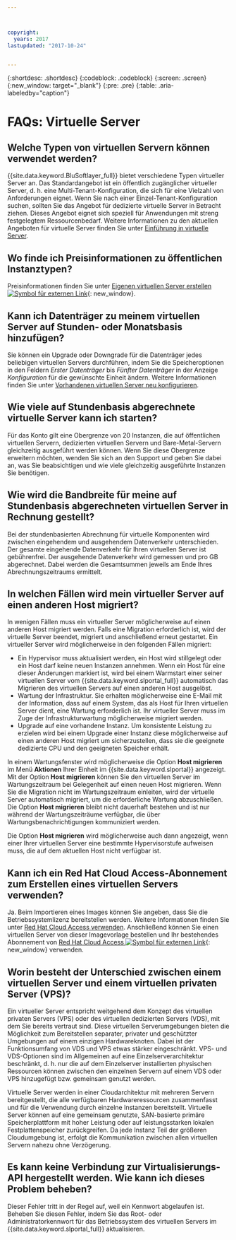 ```yaml
---



copyright:
  years: 2017
lastupdated: "2017-10-24"


---
```


{:shortdesc: .shortdesc}
{:codeblock: .codeblock}
{:screen: .screen}
{:new_window: target="_blank"}
{:pre: .pre}
{:table: .aria-labeledby="caption"}


# FAQs: Virtuelle Server  

## Welche Typen von virtuellen Servern können verwendet werden?
{{site.data.keyword.BluSoftlayer_full}} bietet verschiedene Typen virtueller Server an. Das Standardangebot ist ein öffentlich zugänglicher virtueller Server, d. h. eine Multi-Tenant-Konfiguration, die sich für eine Vielzahl von Anforderungen eignet. Wenn Sie nach einer Einzel-Tenant-Konfiguration suchen, sollten Sie das Angebot für dedizierte virtuelle Server in Betracht ziehen. Dieses Angebot eignet sich speziell für Anwendungen mit streng festgelegtem Ressourcenbedarf. Weitere Informationen zu den aktuellen Angeboten für virtuelle Server finden Sie unter [Einführung in virtuelle Server](../vsi/vsi_index.html).

## Wo finde ich Preisinformationen zu öffentlichen Instanztypen?
Preisinformationen finden Sie unter [Eigenen virtuellen Server erstellen ![Symbol für externen Link](../icons/launch-glyph.svg "Symbol für externen Link")](https://www.ibm.com/cloud-computing/bluemix/virtual-servers){: new_window}.

## Kann ich Datenträger zu meinem virtuellen Server auf Stunden- oder Monatsbasis hinzufügen?
Sie können ein Upgrade oder Downgrade für die Datenträger jedes beliebigen virtuellen Servers durchführen, indem Sie die Speicheroptionen in den Feldern *Erster Datenträger* bis *Fünfter Datenträger* in der Anzeige *Konfiguration* für die gewünschte Einheit ändern. Weitere Informationen finden Sie unter [Vorhandenen virtuellen Server neu konfigurieren](../vsi/vsi_reconfigure.html).

## Wie viele auf Stundenbasis abgerechnete virtuelle Server kann ich starten?

Für das Konto gilt eine Obergrenze von 20 Instanzen, die auf öffentlichen virtuellen Servern, dedizierten virtuellen Servern und Bare-Metal-Servern gleichzeitig ausgeführt werden können. Wenn Sie diese Obergrenze erweitern möchten, wenden Sie sich an den Support und geben Sie dabei an, was Sie beabsichtigen und wie viele gleichzeitig ausgeführte Instanzen Sie benötigen.

## Wie wird die Bandbreite für meine auf Stundenbasis abgerechneten virtuellen Server in Rechnung gestellt?

Bei der stundenbasierten Abrechnung für virtuelle Komponenten wird zwischen eingehendem und ausgehendem Datenverkehr unterschieden. Der gesamte eingehende Datenverkehr für Ihren virtuellen Server ist gebührenfrei. Der ausgehende Datenverkehr wird gemessen und pro GB abgerechnet. Dabei werden die Gesamtsummen jeweils am Ende Ihres Abrechnungszeitraums ermittelt.

## In welchen Fällen wird mein virtueller Server auf einen anderen Host migriert?

In wenigen Fällen muss ein virtueller Server möglicherweise auf einen anderen Host migriert werden. Falls eine Migration erforderlich ist, wird der virtuelle Server beendet, migriert und anschließend erneut gestartet. Ein virtueller Server wird möglicherweise in den folgenden Fällen migriert:

* Ein Hypervisor muss aktualisiert werden, ein Host wird stillgelegt oder ein Host darf keine neuen Instanzen annehmen. Wenn ein Host für eine dieser Änderungen markiert ist, wird bei einem Warmstart einer seiner virtuellen Server vom {{site.data.keyword.slportal_full}} automatisch das Migrieren des virtuellen Servers auf einen anderen Host ausgelöst.
* Wartung der Infrastruktur. Sie erhalten möglicherweise eine E-Mail mit der Information, dass auf einem System, das als Host für Ihren virtuellen Server dient, eine Wartung erforderlich ist. Ihr virtueller Server muss im Zuge der Infrastrukturwartung möglicherweise migriert werden.
* Upgrade auf eine vorhandene Instanz. Um konsistente Leistung zu erzielen wird bei einem Upgrade einer Instanz diese möglicherweise auf einen anderen Host migriert um sicherzustellen, dass sie die geeignete dedizierte CPU und den geeigneten Speicher erhält.

In einem Wartungsfenster wird möglicherweise die Option **Host migrieren** im Menü **Aktionen** Ihrer Einheit im {{site.data.keyword.slportal}} angezeigt. Mit der Option **Host migrieren** können Sie den virtuellen Server im Wartungszeitraum bei Gelegenheit auf einen neuen Host migrieren. Wenn Sie die Migration nicht im Wartungszeitraum einleiten, wird der virtuelle Server automatisch migriert, um die erforderliche Wartung abzuschließen. Die Option **Host migrieren** bleibt nicht dauerhaft bestehen und ist nur während der Wartungszeiträume verfügbar, die über Wartungsbenachrichtigungen kommuniziert werden.

Die Option **Host migrieren** wird möglicherweise auch dann angezeigt, wenn einer Ihrer virtuellen Server eine bestimmte Hypervisorstufe aufweisen muss, die auf dem aktuellen Host nicht verfügbar ist.

## Kann ich ein Red Hat Cloud Access-Abonnement zum Erstellen eines virtuellen Servers verwenden?

Ja. Beim Importieren eines Images können Sie angeben, dass Sie die Betriebssystemlizenz bereitstellen werden. Weitere Informationen finden Sie unter [Red Hat Cloud Access verwenden](../infrastructure/image-templates/use-red-hat-cloud-access.html). Anschließend können Sie einen virtuellen Server von dieser Imagevorlage bestellen und Ihr bestehendes Abonnement von [Red Hat Cloud Access ![Symbol für externen Link](../icons/launch-glyph.svg "Symbol für externen Link")](https://www.redhat.com/en/technologies/cloud-computing/cloud-access){: new_window} verwenden.

## Worin besteht der Unterschied zwischen einem virtuellen Server und einem virtuellen privaten Server (VPS)?

Ein virtueller Server entspricht weitgehend dem Konzept des virtuellen privaten Servers (VPS) oder des virtuellen dedizierten Servers (VDS), mit dem Sie bereits vertraut sind. Diese virtuellen Serverumgebungen bieten die Möglichkeit zum Bereitstellen separater, privater und geschützter Umgebungen auf einem einzigen Hardwareknoten. Dabei ist der Funktionsumfang von VDS und VPS etwas stärker eingeschränkt. VPS- und VDS-Optionen sind im Allgemeinen auf eine Einzelserverarchitektur beschränkt, d. h. nur die auf dem Einzelserver installierten physischen Ressourcen können zwischen den einzelnen Servern auf einem VDS oder VPS hinzugefügt bzw. gemeinsam genutzt werden.

Virtuelle Server werden in einer Cloudarchitektur mit mehreren Servern bereitgestellt, die alle verfügbaren Hardwareressourcen zusammenfasst und für die Verwendung durch einzelne Instanzen bereitstellt. Virtuelle Server können auf eine gemeinsam genutzte, SAN-basierte primäre Speicherplattform mit hoher Leistung oder auf leistungsstarken lokalen Festplattenspeicher zurückgreifen. Da jede Instanz Teil der größeren Cloudumgebung ist, erfolgt die Kommunikation zwischen allen virtuellen Servern nahezu ohne Verzögerung.

## Es kann keine Verbindung zur Virtualisierungs-API hergestellt werden. Wie kann ich dieses Problem beheben?

Dieser Fehler tritt in der Regel auf, weil ein Kennwort abgelaufen ist. Beheben Sie diesen Fehler, indem Sie das Root- oder Administratorkennwort für das Betriebssystem des virtuellen Servers im {{site.data.keyword.slportal_full}} aktualisieren.
